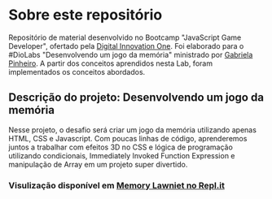 # Sobre este repositório

Repositório de material desenvolvido no Bootcamp "JavaScript Game Developer", ofertado pela [Digital Innovation One](https://web.digitalinnovation.one/). Foi elaborado para o #DioLabs "Desenvolvendo um jogo da memória" ministrado por [Gabriela Pinheiro](https://github.com/gabriela-pinheiro). A partir dos conceitos aprendidos nesta Lab, foram implementados os conceitos abordados.
 
## Descrição do projeto: Desenvolvendo um jogo da memória

Nesse projeto, o desafio será criar um jogo da memória utilizando apenas HTML, CSS e Javascript. Com poucas linhas de código, aprenderemos juntos a trabalhar com efeitos 3D no CSS e lógica de programação utilizando condicionais, Immediately Invoked Function Expression e manipulação de Array em um projeto super divertido.

### Visulização disponível em [Memory Lawniet no Repl.it](https://memorylawniet.lauanyreis1.repl.co/)